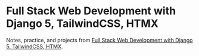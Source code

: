 # Full Stack Web Development with Django 5, TailwindCSS, HTMX

Notes, practice, and projects from [Full Stack Web Development with Django 5, TailwindCSS, HTMX](https://www.udemy.com/course/full-stack-django).